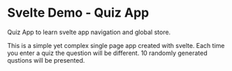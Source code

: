 # Svelte Demo - Quiz App

Quiz App to learn svelte app navigation and global store.

This is a simple yet complex single page app created with svelte. Each time you enter a quiz the question will be different. 10 randomly generated qustions will be presented.
